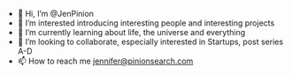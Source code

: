 - 👋 Hi, I’m @JenPinion
- 👀 I’m interested introducing interesting people and interesting projects
- 🌱 I’m currently learning about life, the universe and everything
- 💞️ I’m looking to collaborate, especially interested in Startups, post series A-D
- 📫 How to reach me jennifer@pinionsearch.com

<!---
JenPinion/JenPinion is a ✨ special ✨ repository because its `README.md` (this file) appears on your GitHub profile.
You can click the Preview link to take a look at your changes.
--->

